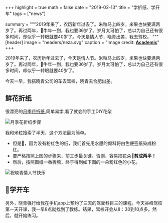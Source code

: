+++
highlight = true
math = false
date = "2019-02-13"
title = "学折纸、学开车"
tags = ["news"]

summary = """2019年来了，农历新年过去了。米粒马上四岁，米果也快要满两岁了。再过两年，牛年一到，我也要36岁了。岁月太可怕了，总以为自己还有很多时间，却似乎一转眼就要40岁了。今天是情人节，晓青出差，我去驾校。
"""
[header]
image = "headers/neza.svg"
caption = "Image credit: [**Academic**](https://github.com/gcushen/hugo-academic/)"
+++

2019年来了，农历新年过去了，今天是情人节。米粒马上四岁，米果也快要满两岁了。再过两年，牛年一到，我也要36岁了。岁月太可怕了，总以为自己还有很多时间，却似乎一转眼就要40岁了。

今天一早，我搭晓青公司的车去驾校，晓青去合肥出差。

## 鲜花折纸

很漂亮的[月季花折纸](https://sv.baidu.com/videoui/page/videoland?pd=bjh&context={%22nid%22:%225549192849981073829%22,%22sourceFrom%22:%22bjh%22}),简单易学,看了就会的手工DIY花朵

<img src="/img/2019/steps.png" title="月季花折纸步骤">



我和米粒搜索了半天，这个方法最为简单。
- 但是，因为没有粉红色的纸，我们首先用水墨的颜料将白色便签纸染成粉红。
- 要严格按照上图的步骤来，前三步最关键。否则，容易把花朵🌺**剪成两半！**
- 然后，按照图纸一番折腾，终于得到如下图的一朵粉红色的小花。

<img src="/img/2019/flower.jpg" title="祝晓青情人节快乐">

## 学开车
另外，晓青强行给我在手机app上预约了三天的驾驶科目三的课程。今天谷峰驾校第一天开课，我一早8点就找到了教练。结果，驾校开会从8：30到10点多。然后，就开始练习。
